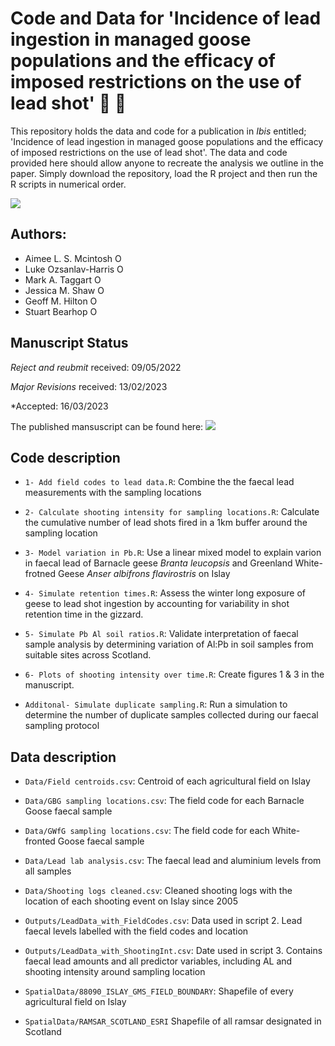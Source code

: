 # Code and Data for 'Incidence of lead ingestion in managed goose populations and the efficacy of imposed restrictions on the use of lead shot' 🦆 🔫

This repository holds the data and code for a publication in *Ibis* entitled; 'Incidence of lead ingestion in managed goose populations and the efficacy of imposed restrictions on the use of lead shot'. The data and code provided here should allow anyone to recreate the analysis we outline in the paper. Simply download the repository, load the R project and then run the R scripts in numerical order.

![](https://img.shields.io/github/directory-file-count/LukeOzsanlav/Ibis_2022_lead)

## Authors:
- Aimee L. S. Mcintosh <a itemprop="sameAs" content="https://orcid.org/0000-0002-4975-3682" href="https://orcid.org/0000-0002-4975-3682" target="orcid.widget" rel="me noopener noreferrer" style="vertical-align:top;"><img src="https://orcid.org/sites/default/files/images/orcid_16x16.png" alt="ORCID iD icon" style="width:1em;margin-right:.5em;"/></a>
- Luke Ozsanlav-Harris <a itemprop="sameAs" content="https://orcid.org/0000-0003-3889-6722" href="https://orcid.org/0000-0003-3889-6722" target="orcid.widget" rel="me noopener noreferrer" style="vertical-align:top;"><img src="https://orcid.org/sites/default/files/images/orcid_16x16.png" alt="ORCID iD icon" style="width:1em;margin-right:.5em;"/></a>
- Mark A. Taggart <a itemprop="sameAs" content="https://orcid.org/0000-0002-0649-8490" href="https://orcid.org/0000-0002-0649-8490" target="orcid.widget" rel="me noopener noreferrer" style="vertical-align:top;"><img src="https://orcid.org/sites/default/files/images/orcid_16x16.png" alt="ORCID iD icon" style="width:1em;margin-right:.5em;"/></a>
- Jessica M. Shaw <a itemprop="sameAs" content="https://orcid.org/0000-0003-0862-9260" href="https://orcid.org/0000-0003-0862-9260" target="orcid.widget" rel="noopener" style="vertical-align:top;"><img src="https://orcid.org/sites/default/files/images/orcid_16x16.png" alt="ORCID iD icon" target="_blank" style="width:1em;margin-right:.5em;"/></a>
- Geoff M. Hilton <a itemprop="sameAs" content="https://orcid.org/0000-0001-9062-3030" href="https://orcid.org/0000-0001-9062-3030" target="orcid.widget" rel="me noopener noreferrer" style="vertical-align:top;"><img src="https://orcid.org/sites/default/files/images/orcid_16x16.png" alt="ORCID iD icon" style="width:1em;margin-right:.5em;"/></a>
- Stuart Bearhop <a itemprop="sameAs" content="https://orcid.org/0000-0002-5864-0129" href="https://orcid.org/0000-0002-5864-0129" target="orcid.widget" rel="me noopener noreferrer" style="vertical-align:top;"><img src="https://orcid.org/sites/default/files/images/orcid_16x16.png" alt="ORCID iD icon" style="width:1em;margin-right:.5em;"/></a>


## Manuscript Status
*Reject and reubmit* received: 09/05/2022

*Major Revisions* received: 13/02/2023

*Accepted: 16/03/2023

The published mansuscript can be found here: ![]( https://doi.org/10.1111/ibi.13210)


## Code description
- `1- Add field codes to lead data.R`: Combine the the faecal lead measurements with the sampling locations

- `2- Calculate shooting intensity for sampling locations.R`: Calculate the cumulative number of lead shots fired in a 1km buffer around the sampling location

- `3- Model variation in Pb.R`: Use a linear mixed model to explain varion in faecal lead of Barnacle geese *Branta leucopsis* and Greenland White-frotned Geese *Anser albifrons flavirostris* on Islay

- `4- Simulate retention times.R`: Assess the winter long exposure of geese to lead shot ingestion by accounting for variability in shot retention time in the gizzard.

- `5- Simulate Pb Al soil ratios.R`: Validate interpretation of faecal sample analysis by determining variation of Al:Pb in soil samples from suitable sites across Scotland. 

- `6- Plots of shooting intensity over time.R`: Create figures 1 & 3 in the manuscript.

- `Additonal- Simulate duplicate sampling.R`: Run a simulation to determine the number of duplicate samples collected during our faecal sampling protocol

## Data description
- `Data/Field centroids.csv`: Centroid of each agricultural field on Islay

- `Data/GBG sampling locations.csv`: The field code for each Barnacle Goose faecal sample

- `Data/GWfG sampling locations.csv`: The field code for each White-fronted Goose faecal sample

- `Data/Lead lab analysis.csv`: The faecal lead and aluminium levels from all samples 

- `Data/Shooting logs cleaned.csv`: Cleaned shooting logs with the location of each shooting event on Islay since 2005

- `Outputs/LeadData_with_FieldCodes.csv`: Data used in script 2. Lead faecal levels labelled with the field codes and location

- `Outputs/LeadData_with_ShootingInt.csv`: Date used in script 3. Contains faecal lead amounts and all predictor variables, including AL and shooting intensity around sampling location

- `SpatialData/88090_ISLAY_GMS_FIELD_BOUNDARY`: Shapefile of every agricultural field on Islay

- `SpatialData/RAMSAR_SCOTLAND_ESRI` Shapefile of all ramsar designated in Scotland
